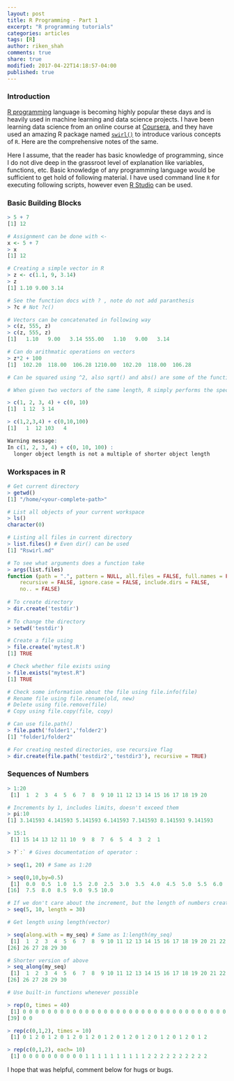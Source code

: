 ```yaml
---
layout: post
title: R Programming - Part 1
excerpt: "R programming tutorials"
categories: articles
tags: [R]
author: riken_shah
comments: true
share: true
modified: 2017-04-22T14:18:57-04:00
published: true
---
```


### Introduction

[R programming](https://www.r-project.org/about.html) language is becoming highly popular these days and is heavily used in machine learning and data science projects. I have been learning data science from an online course at [Coursera](https://www.coursera.org/), and they have used an amazing R package named [`swirl()`](http://swirlstats.com/) to introduce various concepts of `R`. Here are the comprehensive notes of the same.

Here I assume, that the reader has basic knowledge of programming, since I do not dive deep in the grassroot level of explanation like variables, functions, etc. Basic knowledge of any programming language would be sufficient to get hold of following material. I have used command line `R` for executing following scripts, however even [R Studio](https://www.rstudio.com/) can be used.

### Basic Building Blocks

```R
> 5 + 7
[1] 12

# Assignment can be done with <-
x <- 5 + 7
> x
[1] 12

# Creating a simple vector in R
> z <- c(1.1, 9, 3.14)
> z
[1] 1.10 9.00 3.14

# See the function docs with ? , note do not add paranthesis
> ?c # Not ?c()

# Vectors can be concatenated in following way
> c(z, 555, z)
> c(z, 555, z)
[1]   1.10   9.00   3.14 555.00   1.10   9.00   3.14

# Can do arithmatic operations on vectors
> z*2 + 100
[1]  102.20  118.00  106.28 1210.00  102.20  118.00  106.28

# Can be squared using ^2, also sqrt() and abs() are some of the functions

# When given two vectors of the same length, R simply performs the specified arithmetic operation (`+`, `-`, `*`, etc.) element-by-element. If the vectors are of different lengths, R 'recycles' the shorter vector until it is the same length as the longer vector.

> c(1, 2, 3, 4) + c(0, 10)
[1]  1 12  3 14

> c(1,2,3,4) + c(0,10,100)
[1]   1  12 103   4

Warning message:
In c(1, 2, 3, 4) + c(0, 10, 100) :
  longer object length is not a multiple of shorter object length
```


### Workspaces in R

```R
# Get current directory
> getwd()
[1] "/home/<your-complete-path>"

# List all objects of your current workspace
> ls()
character(0)

# Listing all files in current directory
> list.files() # Even dir() can be used
[1] "Rswirl.md"

# To see what arguments does a function take
> args(list.files)
function (path = ".", pattern = NULL, all.files = FALSE, full.names = FALSE, 
    recursive = FALSE, ignore.case = FALSE, include.dirs = FALSE, 
    no.. = FALSE)
  
# To create directory
> dir.create('testdir')
  
# To change the directory
> setwd('testdir')

# Create a file using
> file.create('mytest.R')
[1] TRUE

# Check whether file exists using
> file.exists("mytest.R")
[1] TRUE

# Check some information about the file using file.info(file)
# Rename file using file.rename(old, new)
# Delete using file.remove(file)
# Copy using file.copy(file, copy) 

# Can use file.path()
> file.path('folder1','folder2')
[1] "folder1/folder2"

# For creating nested directories, use recursive flag
> dir.create(file.path('testdir2','testdir3'), recursive = TRUE)
```

### Sequences of Numbers

```R
> 1:20
 [1]  1  2  3  4  5  6  7  8  9 10 11 12 13 14 15 16 17 18 19 20

# Increments by 1, includes limits, doesn't exceed them
> pi:10
[1] 3.141593 4.141593 5.141593 6.141593 7.141593 8.141593 9.141593

> 15:1
 [1] 15 14 13 12 11 10  9  8  7  6  5  4  3  2  1

> ?`:` # Gives documentation of operator :

> seq(1, 20) # Same as 1:20

> seq(0,10,by=0.5)
 [1]  0.0  0.5  1.0  1.5  2.0  2.5  3.0  3.5  4.0  4.5  5.0  5.5  6.0  6.5  7.0
[16]  7.5  8.0  8.5  9.0  9.5 10.0

# If we don't care about the increment, but the length of numbers created
> seq(5, 10, length = 30)

# Get length using length(vector)

> seq(along.with = my_seq) # Same as 1:length(my_seq)
 [1]  1  2  3  4  5  6  7  8  9 10 11 12 13 14 15 16 17 18 19 20 21 22 23 24 25
[26] 26 27 28 29 30

# Shorter version of above
> seq_along(my_seq)
 [1]  1  2  3  4  5  6  7  8  9 10 11 12 13 14 15 16 17 18 19 20 21 22 23 24 25
[26] 26 27 28 29 30

# Use built-in functions whenever possible

> rep(0, times = 40)
 [1] 0 0 0 0 0 0 0 0 0 0 0 0 0 0 0 0 0 0 0 0 0 0 0 0 0 0 0 0 0 0 0 0 0 0 0 0 0 0
[39] 0 0

> rep(c(0,1,2), times = 10)
 [1] 0 1 2 0 1 2 0 1 2 0 1 2 0 1 2 0 1 2 0 1 2 0 1 2 0 1 2 0 1 2

> rep(c(0,1,2), each= 10)
 [1] 0 0 0 0 0 0 0 0 0 0 1 1 1 1 1 1 1 1 1 1 2 2 2 2 2 2 2 2 2 2
```


I hope that was helpful, comment below for hugs or bugs.